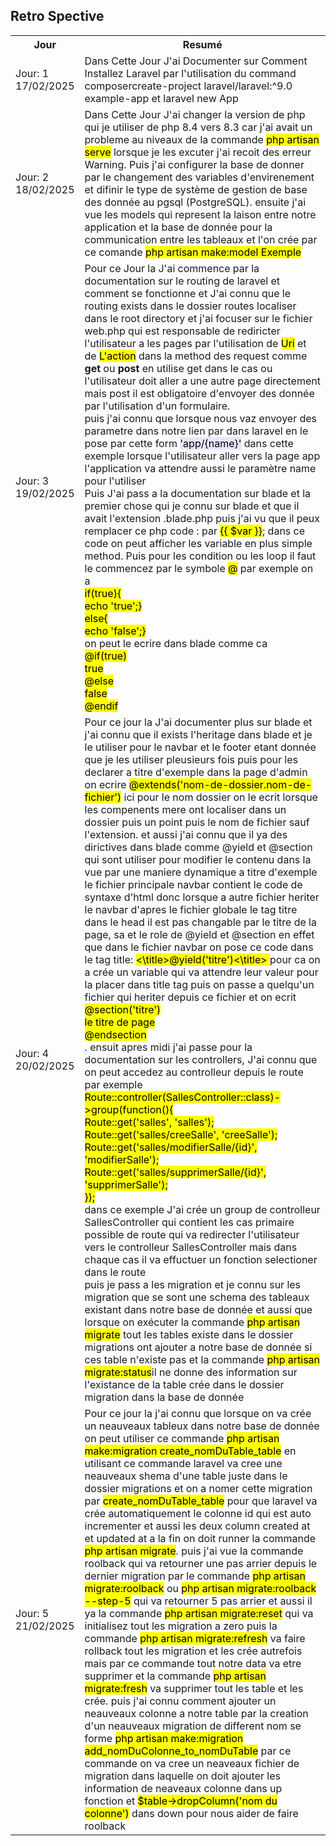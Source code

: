 ## Retro Spective
 <table>
    <tr>
      <th>Jour</th>
      <th>Resumé</th>
    </tr>
    <tr>
      <td>Jour: 1 <br> 17/02/2025</td>
      <td>Dans Cette Jour J'ai Documenter sur Comment Installez Laravel par l'utilisation du command composercreate-project laravel/laravel:^9.0 example-app et laravel new App</td>
    </tr>
    <tr>
      <td>Jour: 2 <br> 18/02/2025</td>
      <td>Dans Cette Jour J'ai changer la version de php qui je utiliser de php 8.4 vers 8.3 car j'ai avait un probleme au niveaux de la commande <mark>php artisan serve</mark> lorsque je les excuter j'ai recoit des erreur Warning. Puis j'ai configurer la base de donner par le changement des variables d'envirenement et difinir le type de système de gestion de base des donnée au pgsql (PostgreSQL). ensuite j'ai vue les models qui represent la laison entre notre application et la base de donnée pour la communication entre les tableaux et l'on crée par ce comande <mark>php artisan make:model Exemple </mark></td>
    </tr>
    <tr>
      <td>Jour: 3 <br> 19/02/2025</td>
      <td>Pour ce Jour la J'ai commence par la documentation sur le routing de laravel et comment se fonctionne et J'ai connu que le routing exists dans le dossier routes localiser dans le root directory et j'ai focuser sur le fichier web.php qui est responsable de rediricter l'utilisateur a les pages par l'utilisation de <mark>Uri</mark> et de <mark>L'action</mark> dans la method des request comme <b> get </b> ou <b> post </b> en utilise get dans le cas ou l'utilisateur doit aller a une autre page directement mais post il est obligatoire d'envoyer des donnée par l'utilisation d'un formulaire. <br> puis j'ai connu que lorsque nous vaz envoyer des parametre dans notre lien par dans laravel en le pose par cette form <mark style="background: lavender;">'app/{name}'</mark> dans cette exemple lorsque l'utilisateur aller vers la page app l'application va attendre aussi le paramètre name pour l'utiliser <br> Puis J'ai pass a la documentation sur blade et la premier chose qui je connu sur blade et que il avait l'extension .blade.php puis j'ai vu que il peux remplacer ce php code : <mark> <?php echo $var;?></mark> par <mark>{{ $var }}</mark>; dans ce code on peut afficher les variable en plus simple method. Puis pour les condition ou les loop il faut le commencez par le symbole <mark>@</mark> par exemple on a <br> <mark><?php <br> if(true){ <br> echo 'true';}<br> else{<br> 
      echo 'false';}<br> </mark> on peut le ecrire dans blade comme ca <br> <mark>@if(true)<br> 
      true <br> @else <br> false <br> @endif <mark> <br> </td>
    </tr>
    <tr>
      <td>Jour: 4 <br> 20/02/2025</td>
      <td>Pour ce jour la J'ai documenter plus sur blade et j'ai connu que il exists l'heritage dans blade et je le utiliser pour le navbar et le footer etant donnée que je les utiliser pleusieurs fois puis pour les declarer a titre d'exemple dans la page d'admin on ecrire <mark>@extends('nom-de-dossier.nom-de-fichier')</mark> ici pour le nom dossier on le ecrit lorsque les compenents mere ont localiser dans un dossier puis un point puis le nom de fichier sauf l'extension. et aussi j'ai connu que il ya des dirictives dans blade comme @yield et @section qui sont utiliser pour modifier le contenu dans la vue par une maniere dynamique a titre d'exemple le fichier principale navbar contient le code de syntaxe d'html donc lorsque a autre fichier heriter le navbar d'apres le fichier globale le tag titre dans le head il est pas changable par le titre de la page, sa et le role de @yield et @section en effet que dans le fichier navbar on pose ce code dans le tag title: <mark><\title>@yield('titre')<\title> </mark> pour ca on a crée un variable qui va attendre leur valeur pour la placer dans title tag puis on passe a quelqu'un fichier qui heriter depuis ce fichier et on ecrit <mark> @section('titre') <br> le titre de page <br>@endsection </mark> <br>. ensuit apres midi j'ai passe pour la documentation sur les controllers, J'ai connu que on peut accedez au controlleur depuis le route par exemple <mark> <br> Route::controller(SallesController::class)->group(function(){ <br>
          Route::get('salles', 'salles'); <br>
          Route::get('salles/creeSalle', 'creeSalle'); <br>
          Route::get('salles/modifierSalle/{id}', 'modifierSalle'); <br>
          Route::get('salles/supprimerSalle/{id}', 'supprimerSalle'); <br>
          }); <br> </mark> dans ce exemple J'ai crée un group de controlleur SallesController qui contient les cas primaire possible
          de route qui va redirecter l'utilisateur vers le controlleur SallesController mais dans chaque cas il va effuctuer un fonction selectioner dans le route <br> 
          puis je pass a les migration et je connu sur les migration que se sont une schema des tableaux existant dans notre base de donnée et aussi que lorsque on exécuter la commande <mark>php artisan migrate</mark> tout les tables existe dans le dossier migrations ont ajouter a notre base de donnée si ces table n'existe pas et la commande <mark> php artisan migrate:status</mark>il ne donne des information sur l'existance de la table crée dans le dossier migration dans la base de donnée </td>
    </tr>
    <tr>
      <td>Jour: 5 <br> 21/02/2025</td>
      <td>Pour ce jour la j'ai connu que lorsque on va crée un neauveaux tableux dans notre base de donnée on peut utiliser ce commande <mark>php artisan make:migration create_nomDuTable_table</mark> en utilisant ce commande laravel va cree une neauveaux shema d'une table juste dans le dossier migrations et on a nomer cette migration par <mark>create_nomDuTable_table</mark> pour que laravel va crée automatiquement le colonne id qui est auto incrementer et aussi les deux column created at et updated at a la fin on doit runner la commande <mark>php artisan migrate</mark>. puis j'ai vue la commande roolback qui va retourner une pas arrier depuis le dernier migration par le commande <mark>php artisan migrate:roolback</mark> ou <mark>php artisan migrate:roolback --step-5</mark> qui va retourner 5 pas arrier et aussi il ya la commande <mark>php artisan migrate:reset</mark> qui va initialisez tout les migration a zero puis la commande <mark>php artisan migrate:refresh</mark> va faire rollback tout les migration et les crée autrefois mais par ce commande tout notre data va etre supprimer et la commande <mark>php artisan migrate:fresh</mark> va supprimer tout les table et les crée. puis j'ai connu comment ajouter un neauveaux colonne a notre table par la creation d'un neauveaux migration de different nom se forme <mark>php artisan make:migration add_nomDuColonne_to_nomDuTable</mark> par ce commande on va cree un neaveaux fichier de migration dans laquelle on doit ajouter les information de neaveaux colonne dans up fonction et <mark>$table->dropColumn('nom du colonne')</mark> dans down pour nous aider de faire roolback</td>
    </tr>
</table>